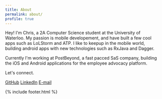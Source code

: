 ```yaml
---
title: About
permalink: about/
profile: true
---
```


Hey! I'm Chris, a 2A Computer Science student at the University of Waterloo. My passion is mobile developement, and have built a few cool apps such as LoLStorm and ATP. I like to keepup in the mobile world, building android apps with new technologies such as RxJava and Dagger.

Currently I'm working at PostBeyond, a fast pacced SaS company, building the iOS and Android applications for the employee advocacy platform.

Let's connect.

[GitHub][link-gh]
[LinkedIn][link-linkedin]
[E-mail][link-email]

{% include footer.html %}

[link-gh]: https://github.com/cthi
[link-linkedin]: https://ca.linkedin.com/in/christhi
[link-email]: mailto:ccthi@uwaterloo.ca